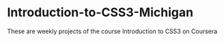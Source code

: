 # Introduction-to-CSS3-Michigan
These are weekly projects of the course Introduction to CSS3 on Coursera
